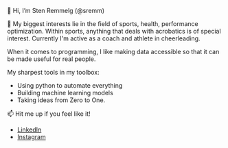 👋 Hi, I’m Sten Remmelg (@sremm)

👀 My biggest interests lie in the field of sports, health, performance optimization.
Within sports, anything that deals with acrobatics is of special interest. Currently I'm active as a coach and athlete in cheerleading.

When it comes to programming, I like making data accessible so that it can be made useful for real people.

My sharpest tools in my toolbox:
 - Using python to automate everything
 - Building machine learning models
 - Taking ideas from Zero to One.

📫 Hit me up if you feel like it! 
- [LinkedIn](https://www.linkedin.com/in/stenremmelg/) 
- [Instagram](https://www.instagram.com/steniinsta/)

<!---
sremm/sremm is a ✨ special ✨ repository because its `README.md` (this file) appears on your GitHub profile.
You can click the Preview link to take a look at your changes.
--->
